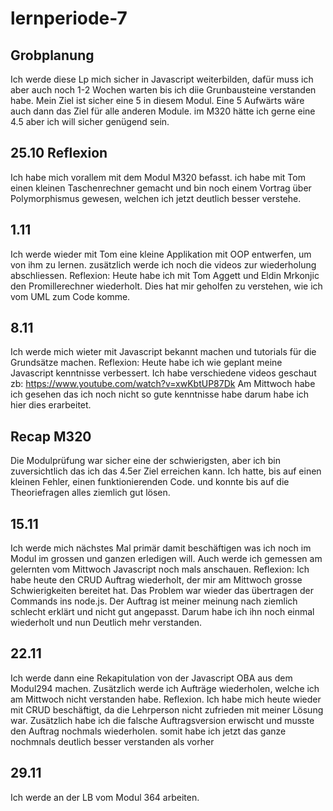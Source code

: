 # lernperiode-7
## Grobplanung 
Ich werde diese Lp mich sicher in Javascript weiterbilden, dafür muss ich aber auch noch 1-2 Wochen warten bis ich diie Grunbausteine verstanden habe. Mein Ziel ist sicher eine 5 in diesem Modul. Eine 5 Aufwärts wäre auch dann das Ziel für alle anderen Module.
im M320 hätte ich gerne eine 4.5 aber ich will sicher genügend sein.
## 25.10 Reflexion
Ich habe mich vorallem mit dem Modul M320 befasst. ich habe mit Tom einen kleinen Taschenrechner gemacht und bin noch einem Vortrag über Polymorphismus gewesen, welchen ich jetzt deutlich besser verstehe.

## 1.11
Ich werde wieder mit Tom eine kleine Applikation mit OOP entwerfen, um von ihm zu lernen. zusätzlich werde ich noch die videos zur wiederholung abschliessen.
Reflexion:
Heute habe ich mit Tom Aggett und Eldin Mrkonjic den Promillerechner wiederholt. Dies hat mir geholfen zu verstehen, wie ich vom UML zum Code komme.
## 8.11
Ich werde mich wieter mit Javascript bekannt machen und tutorials für die Grundsätze machen.
Reflexion:
Heute habe ich wie geplant meine Javascript kenntnisse verbessert. Ich habe verschiedene videos geschaut zb: https://www.youtube.com/watch?v=xwKbtUP87Dk
Am Mittwoch habe ich gesehen das ich noch nicht so gute kenntnisse habe darum habe ich hier dies erarbeitet.

## Recap M320
Die Modulprüfung war sicher eine der schwierigsten, aber ich bin zuversichtlich das ich das 4.5er Ziel erreichen kann. Ich hatte, bis auf einen kleinen Fehler, einen funktionierenden Code. und konnte bis auf die Theoriefragen alles ziemlich gut lösen.

## 15.11
Ich werde mich nächstes Mal primär damit beschäftigen was ich noch im Modul im grossen und ganzen erledigen will.
Auch werde ich gemessen am gelernten vom Mittwoch Javascript noch mals anschauen.
Reflexion:
Ich habe heute den CRUD Auftrag wiederholt, der mir am Mittwoch grosse Schwierigkeiten bereitet hat. Das Problem war wieder das übertragen der Commands ins node.js. Der Auftrag ist meiner meinung nach ziemlich schlecht erklärt und nicht gut angepasst. Darum habe ich ihn noch einmal wiederholt und nun Deutlich mehr verstanden.

## 22.11
Ich werde dann eine Rekapitulation von der Javascript OBA aus dem Modul294 machen. Zusätzlich werde ich Aufträge wiederholen, welche ich am Mittwoch nicht verstanden habe.
Reflexion.
Ich habe mich heute wieder mit CRUD beschäftigt, da die Lehrperson nicht zufrieden mit meiner Lösung war. Zusätzlich habe ich die falsche Auftragsversion erwischt und musste den Auftrag nochmals wiederholen. somit habe ich jetzt das ganze nochmnals deutlich besser verstanden als vorher

## 29.11
Ich werde an der LB vom Modul 364 arbeiten.



